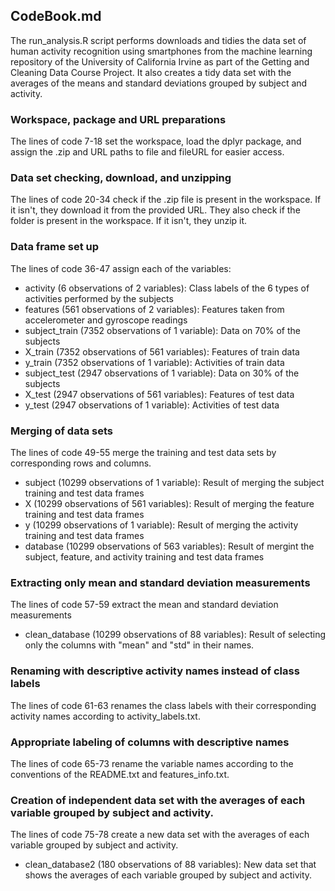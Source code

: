 ## CodeBook.md

The run_analysis.R script performs downloads and tidies the data set of human activity recognition using smartphones from the machine learning repository of the University of California Irvine as part of the Getting and Cleaning Data Course Project. It also creates a tidy data set with the averages of the means and standard deviations grouped by subject and activity.

### Workspace, package and URL preparations

The lines of code 7-18 set the workspace, load the dplyr package, and assign the .zip and URL paths to file and fileURL for easier access.

### Data set checking, download, and unzipping

The lines of code 20-34 check if the .zip file is present in the workspace. If it isn't, they download it from the provided URL. They also check if the folder is present in the workspace. If it isn't, they unzip it.

### Data frame set up

The lines of code 36-47 assign each of the variables:

- activity (6 observations of 2 variables): Class labels of the 6 types of activities performed by the subjects
- features (561 observations of 2 variables): Features taken from accelerometer and gyroscope readings
- subject_train (7352 observations of 1 variable): Data on 70% of the subjects
- X_train (7352 observations of 561 variables): Features of train data
- y_train (7352 observations of 1 variable): Activities of train data
- subject_test (2947 observations of 1 variable): Data on 30% of the subjects
- X_test (2947 observations of 561 variables): Features of test data
- y_test (2947 observations of 1 variable): Activities of test data

### Merging of data sets

The lines of code 49-55 merge the training and test data sets by corresponding rows and columns.

- subject (10299 observations of 1 variable): Result of merging the subject training and test data frames
- X (10299 observations of 561 variables): Result of merging the feature training and test data frames
- y (10299 observations of 1 variable): Result of merging the activity training and test data frames
- database (10299 observations of 563 variables): Result of mergint the subject, feature, and activity training and test data frames

### Extracting only mean and standard deviation measurements

The lines of code 57-59 extract the mean and standard deviation measurements

- clean_database (10299 observations of 88 variables): Result of selecting only the columns with "mean" and "std" in their names.

### Renaming with descriptive activity names instead of class labels

The lines of code 61-63 renames the class labels with their corresponding activity names according to activity_labels.txt.

### Appropriate labeling of columns with descriptive names

The lines of code 65-73 rename the variable names according to the conventions of the README.txt and features_info.txt.

### Creation of independent data set with the averages of each variable grouped by subject and activity.

The lines of code 75-78 create a new data set with the averages of each variable grouped by subject and activity.

- clean_database2 (180 observations of 88 variables): New data set that shows the averages of each variable grouped by subject and activity.